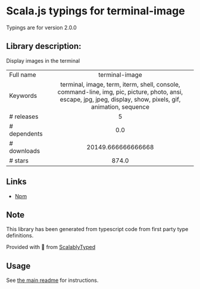 
# Scala.js typings for terminal-image

Typings are for version 2.0.0

## Library description:
Display images in the terminal

|                    |                 |
| ------------------ | :-------------: |
| Full name          | terminal-image |
| Keywords           | terminal, image, term, iterm, shell, console, command-line, img, pic, picture, photo, ansi, escape, jpg, jpeg, display, show, pixels, gif, animation, sequence |
| # releases         | 5 |
| # dependents       | 0.0 |
| # downloads        | 20149.666666666668 |
| # stars            | 874.0 |

## Links
- [Npm](https://www.npmjs.com/package/terminal-image)
    


## Note
This library has been generated from typescript code from first party type definitions.

Provided with :purple_heart: from [ScalablyTyped](https://github.com/oyvindberg/ScalablyTyped)

## Usage
See [the main readme](../../readme.md) for instructions.


